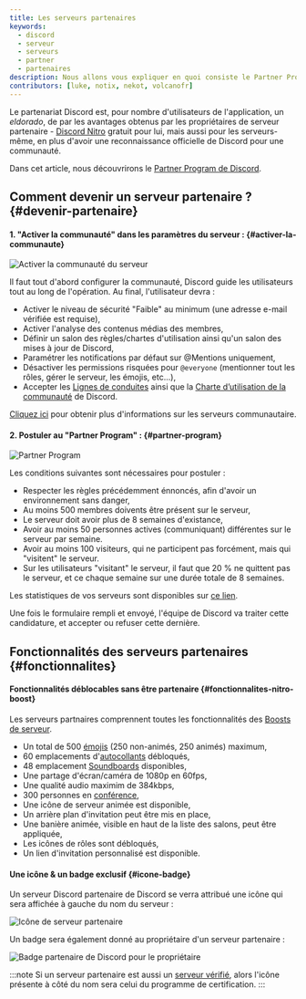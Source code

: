 ```yaml
---
title: Les serveurs partenaires
keywords:
  - discord
  - serveur
  - serveurs
  - partner
  - partenaires
description: Nous allons vous expliquer en quoi consiste le Partner Program de Discord.
contributors: [luke, notix, nekot, volcanofr]
---
```


Le partenariat Discord est, pour nombre d'utilisateurs de l'application, un _eldorado_, de par les avantages obtenus par les propriétaires de serveur partenaire - [Discord Nitro](/wiki/contenu-payant/abonnements-nitro) gratuit pour lui, mais aussi pour les serveurs-même, en plus d'avoir une reconnaissance officielle de Discord pour une communauté.

Dans cet article, nous découvrirons le [Partner Program de Discord](https://discord.com/partners 'discord.com/partners').

## Comment devenir un serveur partenaire ? {#devenir-partenaire}

#### 1. "Activer la communauté" dans les paramètres du serveur : {#activer-la-communaute}

![Activer la communauté du serveur](https://i.discord.fr/zSEq.png)


Il faut tout d'abord configurer la communauté, Discord guide les utilisateurs tout au long de l'opération. Au final, l'utilisateur devra :

- Activer le niveau de sécurité "Faible" au minimum (une adresse e-mail vérifiée est requise),
- Activer l'analyse des contenus médias des membres,
- Définir un salon des règles/chartes d'utilisation ainsi qu'un salon des mises à jour de Discord,
- Paramétrer les notifications par défaut sur @Mentions uniquement,
- Désactiver les permissions risquées pour `@everyone` (mentionner tout les rôles, gérer le serveur, les émojis, etc...),
- Accepter les [Lignes de conduites](https://support.discord.com/hc/fr/articles/360035969312 'support.discord.com - Lignes de conduite des serveurs communautaires') ainsi que la [Charte d’utilisation de la communauté](https://discord.com/guidelines 'discord.com/guidelines') de Discord.

[Cliquez ici](/wiki/gestion-serveur/outils-communautaires 'Discord.FR | Les serveurs communautaires') pour obtenir plus d'informations sur les serveurs communautaire.

#### 2. Postuler au "Partner Program" : {#partner-program}

![Partner Program](https://i.discord.fr/jocZ.png )

Les conditions suivantes sont nécessaires pour postuler :

- Respecter les règles précédemment énnoncés, afin d'avoir un environnement sans danger,
- Au moins 500 membres doivents être présent sur le serveur,
- Le serveur doit avoir plus de 8 semaines d'existance,
- Avoir au moins 50 personnes actives (communiquant) différentes sur le serveur par semaine.
- Avoir au moins 100 visiteurs, qui ne participent pas forcément, mais qui "visitent" le serveur.
- Sur les utilisateurs "visitant" le serveur, il faut que 20 % ne quittent pas le serveur, et ce chaque semaine sur une durée totale de 8 semaines.
 
 Les statistiques de vos serveurs sont disponibles sur [ce lien](https://discord.com/developers/servers 'discord.com - Server Insights').
 
 Une fois le formulaire rempli et envoyé, l'équipe de Discord va traiter cette candidature, et accepter ou refuser cette dernière.
 
 ## Fonctionnalités des serveurs partenaires {#fonctionnalites}
 
 #### Fonctionnalités déblocables sans être partenaire {#fonctionnalites-nitro-boost}

Les serveurs partnaires comprennent toutes les fonctionnalités des [Boosts de serveur](/wiki/contenu-payant/boost-serveur 'Discord.FR | Le Nitro Boosting').

- Un total de 500 [émojis](/wiki/gestion-serveur/configuration/emojis-stickers#gestion-des-emojis 'Discord.FR | Gestion des émojis') (250 non-animés, 250 animés) maximum,
- 60 emplacements d'[autocollants](/wiki/gestion-serveur/configuration/emojis-stickers#gestion-des-stickers 'Discord.FR | Gestion des stickers') débloqués,
- 48 emplacement [Soundboards](/wiki/interface/salons-vocaux/soundboard 'Discord.FR | Soundboard') disponibles,
- Une partage d'écran/caméra de 1080p en 60fps,
- Une qualité audio maximim de 384kbps,
- 300 personnes en [conférence](/wiki/interface/salons-vocaux/stage-channels 'Discord.FR | Les Salons de Conférence'),
- Une icône de serveur animée est disponible,
- Un arrière plan d'invitation peut être mis en place,
- Une banière animée, visible en haut de la liste des salons, peut être appliquée,
- Les icônes de rôles sont débloqués,
- Un lien d'invitation personnalisé est disponible.

#### Une icône & un badge exclusif {#icone-badge}

Un serveur Discord partenaire de Discord se verra attribué une icône qui sera affichée à gauche du nom du serveur :

![Icône de serveur partenaire](https://i.discord.fr/QXDt.png)


Un badge sera également donné au propriétaire d'un serveur partenaire :

![Badge partenaire de Discord pour le propriétaire](https://i.discord.fr/lYV2.png)


:::note
Si un serveur partenaire est aussi un [serveur vérifié](/wiki/programmes-communautaires/certification 'Discord.FR | Les exigences de la certification'), alors l'icône présente à côté du nom sera celui du programme de certification.
:::
